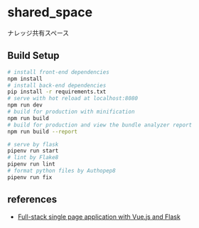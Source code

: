# shared_space

ナレッジ共有スペース

## Build Setup

``` bash
# install front-end dependencies
npm install
# install back-end dependencies
pip install -r requirements.txt
# serve with hot reload at localhost:8080
npm run dev
# build for production with minification
npm run build
# build for production and view the bundle analyzer report
npm run build --report

# serve by flask
pipenv run start
# lint by Flake8
pipenv run lint
# format python files by Authopep8
pipenv run fix
```

## references
- [Full-stack single page application with Vue.js and Flask](https://codeburst.io/full-stack-single-page-application-with-vue-js-and-flask-b1e036315532)
